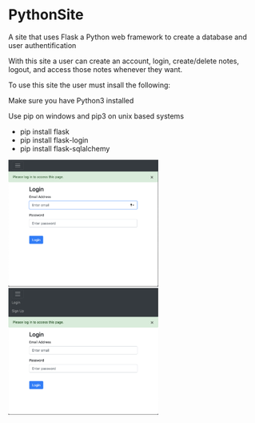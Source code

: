 # PythonSite

A site that uses Flask a Python web framework to create a database and user authentification

With this site a user can create an account, login, create/delete notes, logout, and access those notes whenever they want.

To use this site the user must insall the following:

Make sure you have Python3 installed 

Use pip on windows and pip3 on unix based systems

- pip install flask
- pip install flask-login
- pip install flask-sqlalchemy

<img src="images/login.png" width="300"> <img src="images/login_ham.png" width="300">
